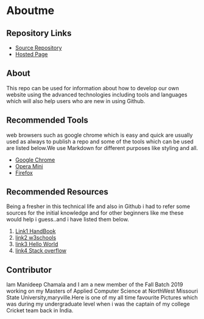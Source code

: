 # Aboutme

## Repository Links
* [Source Repository](https://github.com/manideepchamala/aboutme)
* [Hosted Page](https://manideepchamala.github.io/aboutme/)

## About
This repo can be used for information about how to develop our own website using the advanced technologies including tools and languages which will also help users who are new in using Github.

## Recommended Tools
web browsers such as google chrome which is easy and  quick are usually used as always to publish a repo and some of the tools  which can be used are listed below.We use Markdown for different purposes like styling and all.
* [Google Chrome](https://www.google.com/chrome/?brand=CHBD&gclid=Cj0KCQjw753rBRCVARIsANe3o442DR4owLvXn5lgF98iEwyFyX_Hq9PtltLdJgVqGHHsiGg8r1Tc04saAkjZEALw_wcB&gclsrc=aw.ds)
* [Opera Mini](https://www.google.com/search?q=opera+mini&rlz=1C1GCEB_enUS863US863&oq=opera+&aqs=chrome.0.69i59j0j69i59j69i57j0j69i60.4477j0j4&sourceid=chrome&ie=UTF-8)
* [Firefox](https://www.mozilla.org/en-US/firefox/)

## Recommended Resources
Being a fresher in this technical life and also in Github i had to refer some sources for the initial knowledge and for other beginners like me these would help i guess..and i have listed them below.
1. [Link1 HandBook](https://guides.github.com/introduction/git-handbook/)
1. [link2 w3schools](https://www.w3schools.com/)
1. [link3 Hello World](https://guides.github.com/activities/hello-world/)
1. [link4 Stack overflow](https://stackoverflow.com/)

## Contributor
Iam Manideep Chamala and  I am a new member of the Fall Batch 2019 working on my Masters of Applied Computer Science at NorthWest Missouri State University,maryville.Here is one of my all time favourite  Pictures which was during my undergraduate level when i was the captain of my college Cricket team back in India.





